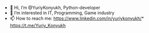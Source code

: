 - 👋 Hi, I’m @YuriyKonyukh, Python-developer
- 👀 I’m interested in IT, Programming, Game industry
- 📫 How to reach me: https://www.linkedin.com/in/yuriykonyukh/*
https://t.me/Yuriy_Konyukh
<!---
YuriyKonyukh/YuriyKonyukh is a ✨ special ✨ repository because its `README.md` (this file) appears on your GitHub profile.
You can click the Preview link to take a look at your changes.
--->
